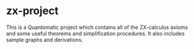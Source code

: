 zx-project
==========

This is a Quantomatic project which contains all of the ZX-calculus axioms and
some useful theorems and simplification procedures. It also includes sample
graphs and derivations.

